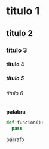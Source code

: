 # titulo 1
## titulo 2
### titulo 3
#### titulo 4
##### titulo 5
###### titulo 6

**palabra**

```python
def funcion():
  pass
```

párrafo
